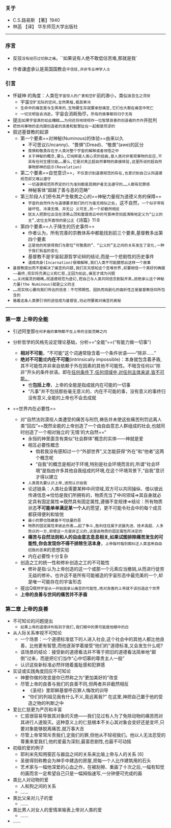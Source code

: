 ### 关于

+ C.S.路易斯 【著】1940
+ 林菡 【译】 华东师范大学出版社 
-------
### 序言

+ 反驳`没有经历过切肤之痛`，``如果说有人绝不敢低估苦难,那就是我`

+ 作者谦虚承认是英国国教会`平信徒,并非专业神学人士`

### 引言 

+ 怀疑神   的角度：人类在`宇宙惊人的广袤和空旷`前的渺小，类似`哀吾生之须臾`
  + 宇宙`空旷无际的空间,全然黑暗,极其寒冷`
  + `生命中的痛苦是与生俱来的,生物要生存就要承担痛苦,它们也大都在痛苦中死亡`
  + `一切文明皆会消逝`，宇宙会消耗殆尽，`所有的故事都将归于无有`
+ 提出`如果宇宙真的如此糟糕……为何还将地球视作一位智慧良善的创造者的杰作`并批判
+ `把世间事物的走向跟创造者的良善和智慧扯在一起都是荒谬的`
+ 叙述基督教的起源
  + 第一个要素==对神秘(Numinous)的体验==由来以久
    + 不可思议(Uncanny)、“畏惧”(Dread)、“敬畏”(awe)的区分
    + `畏惧和敬畏存在于人类对整个宇宙的解释或者领悟之中`
    + `关于神秘的概念,要么,它纯粹是人类心灵的扭曲,是人类对非客观事物的反应,不具有任何生理功能……要么,它是对真正超自然事物的直接体验,这里所说的超自然事物即神的启示(Revelation)`
  + 第二个要素==自觉意识==，`不仅意识到道德规范的存在,也意识到自己认同道德规范却又难以遵守`
    + `一切道德规范所界定的行为准则都是其拥护者无法遵守的……人都有犯罪感`
    + 神秘客体“超越了善与恶的范畴”
  + 第三阶段人们把令其产生敬畏之心的==神秘力量视为道德义务的保障==
    + `宇宙的自然作为与道德要求我们的行为毫无相似之处`，这不自然，`一个似乎带有破坏性、冷漠无情、并无公
      义可言,另一个却截然相反`
    + `犹太人把那位出没在漆黑山顶和雷霆雨云中的可畏神灵彻底清晰地定义为“公义的主”,这位主所喜悦的是公正`《诗篇》11:8
  + 第四个要素==人子降生的历史事件==
    + 作者认为，所有完善的宗教体系中都能找到前三个要素,基督教多出第四个要素
    + `正是他的死使得我们与那位“可敬畏的”、“公义的”主之间的关系发生了变化,一种于我们有益的变化`
    + 基督教不是宇宙起源哲学论辩的结论,而是一个悲剧性的历史事件
    + `道成肉身(Incarnation)很难解释,我们人类不可能臆想出这样一个故事`
+ `基督教提出而不是解决了痛苦的问题,我们天天感知这个苦难世界,却要相信一个美好的确据——最终,现实将充满公义和仁慈,正因为如此,痛苦才成为问题`
+ `……关闭属灵的眼睛…视道德规范为虚幻,把自己与人类共同信念割裂开来…拒绝承认这个神秘力量(the Numinous)就是公义的主`
+ `……现实核心要向我们传达的信息：不可预期性、固执而戏剧化的曲折性正是基督教信仰所包含的`
+ `循着这条人类蒙引领的途径成为基督徒,则必然要面对痛苦的奥秘`
------------------
### 第一章 上帝的全能

+ 引述阿奎那`任何矛盾的事物都不在上帝的全能范畴之内`

+ 分析哲学的风格先设定理论基础，分析==“全能”==(“有能力做一切事”)

  + **相对不可能**，“不可能”这个词通常隐含着一个条件状语——“除非......”
  + **绝对不可能**或**内在不可能**(intrinsically impossible)：本身就包含着矛盾,其不可能性并非来自依赖于外在因素的其他不可能性。不暗含任何以“除非”开头的条件状语。即在<u>任何条件下,任何领域中,对任何主体来说,皆不可能，</u>
    + 也**包括上帝**，上帝的全能是指成就内在可能的一切事
    + “凡事”并不包括那些毫无意义的、内在不可能的事，没有意义的事终归没有意义,全能的上帝也不会去成就

+ ==世界内在必要性==

  + 对”自然法则漠视人类遭受的痛苦与刑罚,祷告并未使这些痛苦刑罚远离人类“回应”==既然全能的上帝创造了一个由自由意志人群组成的社会,也就同时创造了一个相对独立的‘无情’的大自然==“
    + 永恒的神里面含有类似“社会群体”概念的实体——神就是爱
    + 相互必要性概念
      + 倘若我没有感知过一个“外部世界”,又怎能获得“外在”和“他者”这两个概念呢
      + “自我”的概念是相对于环境,特别是社会环境而言的,所谓“社会环境”是指由许多其他自我组成的环境,在这个环境背景下,“自我”意识才得以建立
    + `人类首先要认识上帝,进而认识自我`
    + 论述链条：人类社会需要某种中间领域,双方可以共同操纵、借以彼此传递信息${\Longrightarrow}$恰恰是我们所拥有的，物质充当了中间领域${\Longrightarrow}$其自身就必定具有固定属性${\Longrightarrow}$既然具有固定属性,遵循不变规律${\Longrightarrow}$结论：所有物质状态**不可能单单满足某一个人**的愿望，更不可能令社会中的每个成员都获得便利和愉悦
    + `最小的罪也隐藏着不可估量的恶`
    + `物质的固定属性来彼此伤害……起了争斗,胜利往往属于武器先进、技术高超、人多势众的一方,即使这一方是非正义的,这是由物质的固定属性所决定的`
    + **痛苦与自然法则和人的自由意志息息相关,如果试图排除痛苦发生的可能性,你会发现你不得不排除生活本身**，`上帝每时每刻都纠正人类滥用自由招致的恶果`的思想实验
    + 内在必要性十分复杂
  + 创造之工的统一性和修补创造之工的不可能性
    + 修补是指:认为上帝创造的这一个或那一个元素应当撤销,从而进行徒劳无益的修补。也许这不是所有可能被造的宇宙形态中最完美的一个,却是唯一可能存在的宇宙形态
  + 提出Q`既然宇宙从一开始就承认痛苦的可能性,绝对良善的上帝就不该创造这个世界`
  + **上帝的良善与世间的痛苦并不矛盾**

###  第二章 上帝的良善

+ 不可知论的问题提出
  + `如果上帝的道德评判有别于我们,我们眼中的黑可能是他眼中的白`
+ 从人际关系审视不可知论
  + 一个场景：一个道德标准低下的人进入社会,这个社会中的其他人都比他良善，比他更有智慧,而他逐渐学着接受“他们的”道德标准,又会发生什么呢?
  + 该场景的结论：接受新的道德看法并不等于把旧的道德看法简单地“颠倒”过来，而是把它们当作“心中切慕的尊贵主人一般”
  + 认识这些新标准必然伴随着羞耻感和犯罪感
+ 实证或实践角度回应不可知论
  +   神要你做的改变是你已然称之为“更加美好的”改变
  + 尽管上帝的良善与我们的良善不同,但两者并非截然相反
    + 《圣经》里耶稣基督呼召罪人悔改的训导
    + “你们的列祖见我有什么不义,竟远离我?”  在这里,神把自己置于他的受造之物的判断之中
+ 爱比仁慈更为严厉和丰富
  + 仁慈很容易导致其对象的灭绝——我们见过有人为了免除动物的痛苦而对其进行人道毁灭。这种意义上的仁慈根本不关心其对象会变好还是变坏,只要对象能够脱离痛苦,就万事大吉
  + 尽管上帝常常斥责我们,定我们的罪,但他从不轻视我们。他以人无法忍受的尊重来爱我们,他的爱最为深刻,最富悲剧性,也最不可动摇
+ 初级的爱的例子
  + 耶利米先知用窑匠与器皿之间的关系来比喻上帝与人的关系 [6] 
  + 圣彼得则称教会为神手中建造的房屋,把每一个人比作建筑用的石头
  + 艺术家与一幅他深爱的心血之作，在被刮擦、重画了十次之后,一幅有知觉的画而言一定希望自己只是一幅拇指速写,一分钟便可完成的画
+ 类比人对动物的爱
  + 人和狗之间的关系
  + ……
+ 类比父亲对儿子的爱
  + ……
+ 类比男人对女人的爱情来喻表上帝对人类的爱
  + ……
+ ……